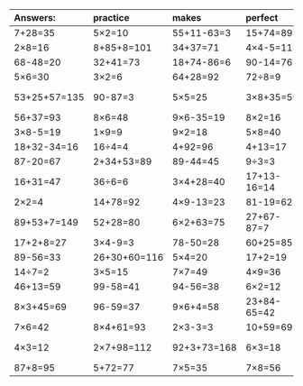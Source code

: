 | Answers: | practice | makes | perfect | ! |
| :--- | :--- | :--- | :--- | :--- |
| 7+28=35 | 5×2=10 | 55+11-63=3 | 15+74=89 | 4×9-33=3 | 
| 2×8=16 | 8+85+8=101 | 34+37=71 | 4×4-5=11 | 46+12=58 | 
| 68-48=20 | 32+41=73 | 18+74-86=6 | 90-14=76 | 7×2=14 | 
| 5×6=30 | 3×2=6 | 64+28=92 | 72÷8=9 | 3+13+71=87 | 
| 53+25+57=135 | 90-87=3 | 5×5=25 | 3×8+35=59 | 94+75-18=151 | 
| 56+37=93 | 8×6=48 | 9×6-35=19 | 8×2=16 | 30-12=18 | 
| 3×8-5=19 | 1×9=9 | 9×2=18 | 5×8=40 | 6×6=36 | 
| 18+32-34=16 | 16÷4=4 | 4+92=96 | 4+13=17 | 2+91=93 | 
| 87-20=67 | 2+34+53=89 | 89-44=45 | 9÷3=3 | 52-15=37 | 
| 16+31=47 | 36÷6=6 | 3×4+28=40 | 17+13-16=14 | 51+1=52 | 
| 2×2=4 | 14+78=92 | 4×9-13=23 | 81-19=62 | 88-42=46 | 
| 89+53+7=149 | 52+28=80 | 6×2+63=75 | 27+67-87=7 | 2×6-8=4 | 
| 17+2+8=27 | 3×4-9=3 | 78-50=28 | 60+25=85 | 4×5=20 | 
| 89-56=33 | 26+30+60=116 | 5×4=20 | 17+2=19 | 72÷9=8 | 
| 14÷7=2 | 3×5=15 | 7×7=49 | 4×9=36 | 3×6=18 | 
| 46+13=59 | 99-58=41 | 94-56=38 | 6×2=12 | 6×7+80=122 | 
| 8×3+45=69 | 96-59=37 | 9×6+4=58 | 23+84-65=42 | 43-21=22 | 
| 7×6=42 | 8×4+61=93 | 2×3-3=3 | 10+59=69 | 27÷9=3 | 
| 4×3=12 | 2×7+98=112 | 92+3+73=168 | 6×3=18 | 62+44-21=85 | 
| 87+8=95 | 5+72=77 | 7×5=35 | 7×8=56 | 2×7=14 | 
